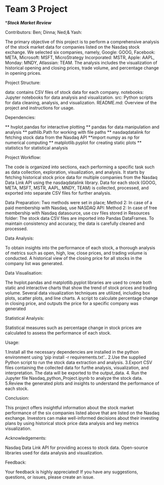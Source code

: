 # Team 3 Project
******Stock Market Review*****

Contributors:
Ben;
Dinna;
Ned;&
Yash:

The primary objective of this project is to perform a comprehensive analysis of the stock market data for companies listed on the Nasdaq stock exchange. We selected six companies, namely, Google: GOOG, Facebook: META, Microsoft: MSFT, MicroStrategy Incorporated: MSTR, Apple: AAPL, Monday: MNDY, Atlassian: TEAM. The analysis includes the visualization of historical opening and closing prices, trade volume, and percentage change in opening prices.

Project Structure:

data: contains CSV files of stock data for each company.
notebooks: Jupyter notebooks for data analysis and visualization.
src: Python scripts for data cleaning, analysis, and visualization.
README.md: Overview of the project and instructions for usage.

Dependencies:

** hvplot.pandas for interactive plotting
** pandas for data manipulation and analysis
** pathlib.Path for working with file paths
** nasdaqdatalink for fetching stock data from the Nasdaq API
**import numpy as np for numerical computing
** matplotlib.pyplot for creating static plots
** statistics for statistical analysis

Project Workflow:

The code is organized into sections, each performing a specific task such as data collection, exploration, visualization, and analysis.
It starts by fetching historical stock price data for multiple companies from the Nasdaq Data Link API using the nasdaqdatalink library.
Data for each stock (GOOG, META, MSFT, MSTR, AAPL, MNDY, TEAM) is collected, processed, and exported into separate CSV files for further analysis.

Data Preparation:
Two methods were set in place;
Method 2: In case of a paid membership with Nasdaq, use NASDAQ API:
Method 2: In case of free membership with Nasdaq datasource, use csv files stored in Resources folder:
The stock data CSV files are imported into Pandas DataFrames.
To maintain consistency and accuracy, the data is carefully cleaned and processed.

Data Analysis:

To obtain insights into the performance of each stock, a thorough analysis of metrics such as open, high, low, close prices, and trading volume is conducted.
A historical view of the closing price for all stocks in the company list was generated.

Data Visualisation:

The hvplot.pandas and matplotlib.pyplot libraries are used to create both static and interactive charts that show the trend of stock prices and trading volume.
Several data visualization techniques are utilized, including box plots, scatter plots, and line charts.
A script to calculate percentage change in closing price, and outputs the price for a specific company was generated

Statistical Analysis:

Statistical measures such as percentage change in stock prices are calculated to assess the performance of each stock.

Usage:

1.Install all the necessary dependencies are installed in the python environment using 'pip install -r requirements.txt'..
2.Use the supplied Python script to run the stock data extraction and analysis.
3.Export CSV files containing the collected data for furthe analysis, visualization, and interpretation. The data will be exported to the output_data.
4. Run the Jupyter file Nasdaq_python_Project.ipynb to analyze the stock data.
5.Review the generated plots and insights to understand the performance of each stock.

Conclusion:

This project offers insightful information about the stock market performance of the six companies listed above that are listed on the Nasdaq exchange. Investors can make well-informed decisions about their investing plans by using historical stock price data analysis and key metrics visualization.

Acknowledgements:

Nasdaq Data Link API for providing access to stock data.
Open-source libraries used for data analysis and visualization.

Feedback:

Your feedback is highly appreciated! If you have any suggestions, questions, or issues, please create an issue.

